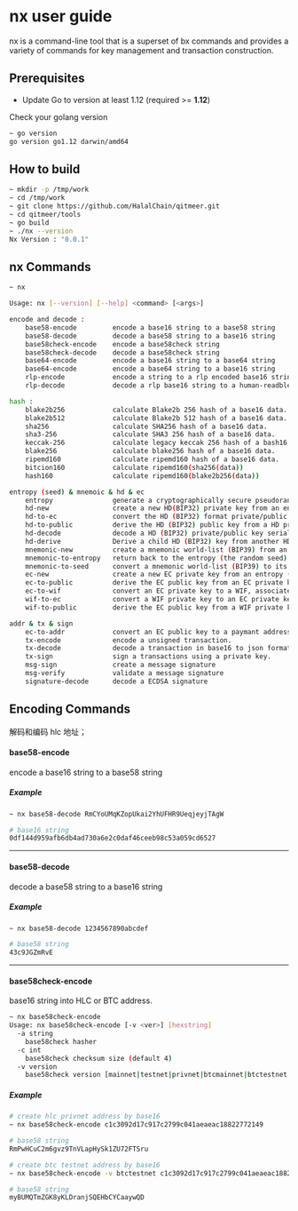 # nx user guide
nx is a command-line tool that is a superset of bx commands and provides a variety of commands for key management and transaction construction.

## Prerequisites

- Update Go to version at least 1.12 (required >= **1.12**)

Check your golang version

```bash
~ go version
go version go1.12 darwin/amd64
```

## How to build

```bash
~ mkdir -p /tmp/work
~ cd /tmp/work
~ git clone https://github.com/HalalChain/qitmeer.git
~ cd qitmeer/tools
~ go build
~ ./nx --version
Nx Version : "0.0.1"
```

## nx Commands

```bash
~ nx

Usage: nx [--version] [--help] <command> [<args>]

encode and decode :
    base58-encode         encode a base16 string to a base58 string
    base58-decode         decode a base58 string to a base16 string
    base58check-encode    encode a base58check string
    base58check-decode    decode a base58check string
    base64-encode         encode a base16 string to a base64 string
    base64-encode         encode a base64 string to a base16 string
    rlp-encode            encode a string to a rlp encoded base16 string
    rlp-decode            decode a rlp base16 string to a human-readble representation

hash :
    blake2b256            calculate Blake2b 256 hash of a base16 data.
    blake2b512            calculate Blake2b 512 hash of a base16 data.
    sha256                calculate SHA256 hash of a base16 data.
    sha3-256              calculate SHA3 256 hash of a base16 data.
    keccak-256            calculate legacy keccak 256 hash of a bash16 data.
    blake256              calculate blake256 hash of a base16 data.
    ripemd160             calculate ripemd160 hash of a base16 data.
    bitcion160            calculate ripemd160(sha256(data))
    hash160               calculate ripemd160(blake2b256(data))

entropy (seed) & mnemoic & hd & ec
    entropy               generate a cryptographically secure pseudorandom entropy (seed)
    hd-new                create a new HD(BIP32) private key from an entropy (seed)
    hd-to-ec              convert the HD (BIP32) format private/public key to a EC private/public key
    hd-to-public          derive the HD (BIP32) public key from a HD private key
    hd-decode             decode a HD (BIP32) private/public key serialization format
    hd-derive             Derive a child HD (BIP32) key from another HD public or private key.
    mnemonic-new          create a mnemonic world-list (BIP39) from an entropy
    mnemonic-to-entropy   return back to the entropy (the random seed) from a mnemonic world list (BIP39)
    mnemonic-to-seed      convert a mnemonic world-list (BIP39) to its 512 bits seed 
    ec-new                create a new EC private key from an entropy (seed).
    ec-to-public          derive the EC public key from an EC private key (the compressed format by default )
    ec-to-wif             convert an EC private key to a WIF, associates with the compressed public key by default.
    wif-to-ec             convert a WIF private key to an EC private key.
    wif-to-public         derive the EC public key from a WIF private key.

addr & tx & sign
    ec-to-addr            convert an EC public key to a paymant address. default is nox address
    tx-encode             encode a unsigned transaction.
    tx-decode             decode a transaction in base16 to json format.
    tx-sign               sign a transactions using a private key.
    msg-sign              create a message signature
    msg-verify            validate a message signature
    signature-decode      decode a ECDSA signature

```

## Encoding Commands

解码和编码 hlc 地址；

#### base58-encode

encode a base16 string to a base58 string

##### Example

```bash
~ nx base58-decode RmCYoUMqKZopUkai2YhUFHR9UeqjeyjTAgW
```

```bash
# base16 string
0df144d959afb6db4ad730a6e2c0daf46ceeb98c53a059cd6527
```

---

#### base58-decode

decode a base58 string to a base16 string

##### Example

```bash
~ nx base58-decode 1234567890abcdef
```

```bash
# base58 string
43c9JGZmRvE
```

---

#### base58check-encode

base16 string into HLC or BTC address.

```bash
~ nx base58check-encode
Usage: nx base58check-encode [-v <ver>] [hexstring]
  -a string
    base58check hasher
  -c int
    base58check checksum size (default 4)
  -v version
    base58check version [mainnet|testnet|privnet|btcmainnet|btctestnet|btcregressionnet] (default privnet)
```

##### Example

```bash
# create hlc privnet address by base16
~ nx base58check-encode c1c3092d17c917c2799c041aeaeac18822772149

# base58 string
RmPwHCuC2m6gvz9TnVLapHySk1ZU72FTSru
```

```bash
# create btc testnet address by base16
~ nx base58check-encode -v btctestnet c1c3092d17c917c2799c041aeaeac18822772149

# base58 string
myBUMQTmZGK8yKLDranjSQEHbCYCaaywQD
```